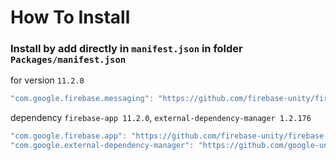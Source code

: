 # How To Install

### Install by add directly in `manifest.json` in folder `Packages/manifest.json`


for version `11.2.0`
```csharp
"com.google.firebase.messaging": "https://github.com/firebase-unity/firebase-messaging.git#11.2.0",
```


dependency `firebase-app 11.2.0`, `external-dependency-manager 1.2.176`
```csharp
"com.google.firebase.app": "https://github.com/firebase-unity/firebase-app.git#11.2.0",
"com.google.external-dependency-manager": "https://github.com/google-unity/external-dependency-manager.git#1.2.176",
```